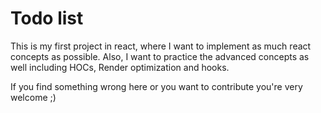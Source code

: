 # Todo list

This is my first project in react, where I want to implement as much react concepts as possible. Also, I want to practice the advanced concepts as well including HOCs, Render optimization and hooks.

If you find something wrong here or you want to contribute you're very welcome ;)